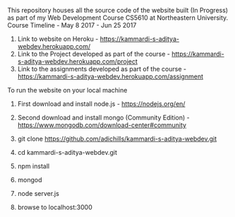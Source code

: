 This repository houses all the source code of the website built (In Progress) as part of my Web Development Course CS5610 at Northeastern University.
Course Timeline - May 8 2017 - Jun 25 2017


1. Link to website on Heroku - https://kammardi-s-aditya-webdev.herokuapp.com/
1. Link to the Project developed as part of the course - https://kammardi-s-aditya-webdev.herokuapp.com/project
1. Link to the assignments developed as part of the course - https://kammardi-s-aditya-webdev.herokuapp.com/assignment



To run the website on your local machine
1. First download and install node.js - https://nodejs.org/en/
1. Second download and install mongo (Community Edition) - https://www.mongodb.com/download-center#community


1. git clone https://github.com/adichills/kammardi-s-aditya-webdev.git
1. cd kammardi-s-aditya-webdev.git
1. npm install
1. mongod
1. node server.js
1. browse to localhost:3000
